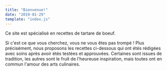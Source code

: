 ```yaml
---
title: "Bienvenue!"
date: "2019-01-29"
template: "index.js"
---
```


Ce site est spécialisé en recettes de tartare de boeuf.

Si c'est ce que vous cherchez, vous ne vous êtes pas trompé !
Plus précisément, nous proposons les recettes ci-dessous qui
ont étés rédigées avec soins après avoir étés testées et approuvées.
Certaines sont issues de tradition, les autres sont le fruit
de l'heureuse inspiration, mais toutes ont en commun l'amour
des arts culinaires.



